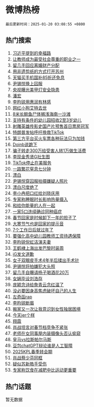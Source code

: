 # 微博热榜

`最后更新时间：2025-01-20 03:08:55 +0800`

## 热门搜索

1. [习近平提到的幸福路](https://m.weibo.cn/search?containerid=100103type%3D1%26t%3D10%26q%3D%23%E4%B9%A0%E8%BF%91%E5%B9%B3%E6%8F%90%E5%88%B0%E7%9A%84%E5%B9%B8%E7%A6%8F%E8%B7%AF%23&stream_entry_id=51&isnewpage=1&extparam=seat%3D1%26c_type%3D51%26pos%3D0%26stream_entry_id%3D51%26dgr%3D0%26filter_type%3Drealtimehot%26q%3D%2523%25E4%25B9%25A0%25E8%25BF%2591%25E5%25B9%25B3%25E6%258F%2590%25E5%2588%25B0%25E7%259A%2584%25E5%25B9%25B8%25E7%25A6%258F%25E8%25B7%25AF%2523%26cate%3D10103%26display_time%3D1737313734%26pre_seqid%3D17373137343670120055813)
1. [让教师成为最受社会尊重的职业之一](https://m.weibo.cn/search?containerid=100103type%3D1%26t%3D10%26q%3D%23%E8%AE%A9%E6%95%99%E5%B8%88%E6%88%90%E4%B8%BA%E6%9C%80%E5%8F%97%E7%A4%BE%E4%BC%9A%E5%B0%8A%E9%87%8D%E7%9A%84%E8%81%8C%E4%B8%9A%E4%B9%8B%E4%B8%80%23&stream_entry_id=31&isnewpage=1&extparam=seat%3D1%26realpos%3D1%26pos%3D0%26stream_entry_id%3D31%26dgr%3D0%26band_rank%3D1%26flag%3D0%26filter_type%3Drealtimehot%26c_type%3D31%26q%3D%2523%25E8%25AE%25A9%25E6%2595%2599%25E5%25B8%2588%25E6%2588%2590%25E4%25B8%25BA%25E6%259C%2580%25E5%258F%2597%25E7%25A4%25BE%25E4%25BC%259A%25E5%25B0%258A%25E9%2587%258D%25E7%259A%2584%25E8%2581%258C%25E4%25B8%259A%25E4%25B9%258B%25E4%25B8%2580%2523%26lcate%3D5001%26cate%3D5001%26display_time%3D1737313734%26pre_seqid%3D17373137343670120055813)
1. [留几手回应离婚财产分配](https://m.weibo.cn/search?containerid=100103type%3D1%26t%3D10%26q%3D%23%E7%95%99%E5%87%A0%E6%89%8B%E5%9B%9E%E5%BA%94%E7%A6%BB%E5%A9%9A%E8%B4%A2%E4%BA%A7%E5%88%86%E9%85%8D%23&stream_entry_id=31&isnewpage=1&extparam=seat%3D1%26realpos%3D2%26pos%3D1%26stream_entry_id%3D31%26dgr%3D0%26band_rank%3D2%26flag%3D0%26filter_type%3Drealtimehot%26c_type%3D31%26q%3D%2523%25E7%2595%2599%25E5%2587%25A0%25E6%2589%258B%25E5%259B%259E%25E5%25BA%2594%25E7%25A6%25BB%25E5%25A9%259A%25E8%25B4%25A2%25E4%25BA%25A7%25E5%2588%2586%25E9%2585%258D%2523%26lcate%3D5001%26cate%3D5001%26display_time%3D1737313734%26pre_seqid%3D17373137343670120055813)
1. [用非遗剪纸的方式打开苏州](https://m.weibo.cn/search?containerid=100103type%3D1%26t%3D10%26q%3D%23%E7%94%A8%E9%9D%9E%E9%81%97%E5%89%AA%E7%BA%B8%E7%9A%84%E6%96%B9%E5%BC%8F%E6%89%93%E5%BC%80%E8%8B%8F%E5%B7%9E%23&stream_entry_id=31&isnewpage=1&extparam=seat%3D1%26realpos%3D3%26pos%3D2%26stream_entry_id%3D31%26dgr%3D0%26band_rank%3D3%26flag%3D0%26filter_type%3Drealtimehot%26c_type%3D31%26q%3D%2523%25E7%2594%25A8%25E9%259D%259E%25E9%2581%2597%25E5%2589%25AA%25E7%25BA%25B8%25E7%259A%2584%25E6%2596%25B9%25E5%25BC%258F%25E6%2589%2593%25E5%25BC%2580%25E8%258B%258F%25E5%25B7%259E%2523%26lcate%3D5001%26cate%3D5001%26display_time%3D1737313734%26pre_seqid%3D17373137343670120055813)
1. [天猫买手机国补85折还免息](https://m.weibo.cn/search?containerid=100103type%3D1%26t%3D10%26q%3D%23%E5%A4%A9%E7%8C%AB%E4%B9%B0%E6%89%8B%E6%9C%BA%E5%9B%BD%E8%A1%A585%E6%8A%98%E8%BF%98%E5%85%8D%E6%81%AF%23&stream_entry_id=31&isnewpage=1&extparam=seat%3D1%26pos%3D3%26stream_entry_id%3D31%26dgr%3D0%26adid%3D273248%26band_rank%3D4%26topic_ad%3D1%26is_ad_pos%3D1%26filter_type%3Drealtimehot%26c_type%3D31%26q%3D%2523%25E5%25A4%25A9%25E7%258C%25AB%25E4%25B9%25B0%25E6%2589%258B%25E6%259C%25BA%25E5%259B%25BD%25E8%25A1%25A585%25E6%258A%2598%25E8%25BF%2598%25E5%2585%258D%25E6%2581%25AF%2523%26lcate%3D5001%26cate%3D5001%26display_time%3D1737313734%26pre_seqid%3D17373137343670120055813)
1. [尹锡悦换上囚服](https://m.weibo.cn/search?containerid=100103type%3D1%26t%3D10%26q%3D%23%E5%B0%B9%E9%94%A1%E6%82%A6%E6%8D%A2%E4%B8%8A%E5%9B%9A%E6%9C%8D%23&stream_entry_id=31&isnewpage=1&extparam=seat%3D1%26realpos%3D4%26pos%3D4%26stream_entry_id%3D31%26dgr%3D0%26band_rank%3D4%26flag%3D2%26filter_type%3Drealtimehot%26c_type%3D31%26q%3D%2523%25E5%25B0%25B9%25E9%2594%25A1%25E6%2582%25A6%25E6%258D%25A2%25E4%25B8%258A%25E5%259B%259A%25E6%259C%258D%2523%26lcate%3D5001%26cate%3D5001%26display_time%3D1737313734%26pre_seqid%3D17373137343670120055813)
1. [央视曝光美甲灯安全隐患](https://m.weibo.cn/search?containerid=100103type%3D1%26t%3D10%26q%3D%23%E5%A4%AE%E8%A7%86%E6%9B%9D%E5%85%89%E7%BE%8E%E7%94%B2%E7%81%AF%E5%AE%89%E5%85%A8%E9%9A%90%E6%82%A3%23&stream_entry_id=31&isnewpage=1&extparam=seat%3D1%26realpos%3D5%26pos%3D5%26stream_entry_id%3D31%26dgr%3D0%26band_rank%3D5%26flag%3D0%26filter_type%3Drealtimehot%26c_type%3D31%26q%3D%2523%25E5%25A4%25AE%25E8%25A7%2586%25E6%259B%259D%25E5%2585%2589%25E7%25BE%258E%25E7%2594%25B2%25E7%2581%25AF%25E5%25AE%2589%25E5%2585%25A8%25E9%259A%2590%25E6%2582%25A3%2523%26lcate%3D5001%26cate%3D5001%26display_time%3D1737313734%26pre_seqid%3D17373137343670120055813)
1. [潘宏](https://m.weibo.cn/search?containerid=100103type%3D1%26t%3D10%26q%3D%E6%BD%98%E5%AE%8F&stream_entry_id=31&isnewpage=1&extparam=seat%3D1%26realpos%3D6%26pos%3D6%26stream_entry_id%3D31%26dgr%3D0%26band_rank%3D6%26flag%3D2%26filter_type%3Drealtimehot%26c_type%3D31%26q%3D%25E6%25BD%2598%25E5%25AE%258F%26lcate%3D5001%26cate%3D5001%26display_time%3D1737313734%26pre_seqid%3D17373137343670120055813)
1. [李昀锐用惠润有林感](https://m.weibo.cn/search?containerid=100103type%3D1%26t%3D10%26q%3D%23%E6%9D%8E%E6%98%80%E9%94%90%E7%94%A8%E6%83%A0%E6%B6%A6%E6%9C%89%E6%9E%97%E6%84%9F%23&stream_entry_id=31&isnewpage=1&extparam=seat%3D1%26pos%3D7%26stream_entry_id%3D31%26dgr%3D0%26adid%3D273137%26band_rank%3D7%26topic_ad%3D1%26is_ad_pos%3D1%26filter_type%3Drealtimehot%26c_type%3D31%26q%3D%2523%25E6%259D%258E%25E6%2598%2580%25E9%2594%2590%25E7%2594%25A8%25E6%2583%25A0%25E6%25B6%25A6%25E6%259C%2589%25E6%259E%2597%25E6%2584%259F%2523%26lcate%3D5001%26cate%3D5001%26display_time%3D1737313734%26pre_seqid%3D17373137343670120055813)
1. [网红小狗艾特去世](https://m.weibo.cn/search?containerid=100103type%3D1%26t%3D10%26q%3D%23%E7%BD%91%E7%BA%A2%E5%B0%8F%E7%8B%97%E8%89%BE%E7%89%B9%E5%8E%BB%E4%B8%96%23&stream_entry_id=31&isnewpage=1&extparam=seat%3D1%26realpos%3D7%26pos%3D8%26stream_entry_id%3D31%26dgr%3D0%26band_rank%3D7%26flag%3D2%26filter_type%3Drealtimehot%26c_type%3D31%26q%3D%2523%25E7%25BD%2591%25E7%25BA%25A2%25E5%25B0%258F%25E7%258B%2597%25E8%2589%25BE%25E7%2589%25B9%25E5%258E%25BB%25E4%25B8%2596%2523%26lcate%3D5001%26cate%3D5001%26display_time%3D1737313734%26pre_seqid%3D17373137343670120055813)
1. [8米长鲸鱼尸体搁浅海南一沙滩](https://m.weibo.cn/search?containerid=100103type%3D1%26t%3D10%26q%3D%238%E7%B1%B3%E9%95%BF%E9%B2%B8%E9%B1%BC%E5%B0%B8%E4%BD%93%E6%90%81%E6%B5%85%E6%B5%B7%E5%8D%97%E4%B8%80%E6%B2%99%E6%BB%A9%23&stream_entry_id=31&isnewpage=1&extparam=seat%3D1%26realpos%3D8%26pos%3D9%26stream_entry_id%3D31%26dgr%3D0%26band_rank%3D8%26flag%3D1%26filter_type%3Drealtimehot%26c_type%3D31%26q%3D%25238%25E7%25B1%25B3%25E9%2595%25BF%25E9%25B2%25B8%25E9%25B1%25BC%25E5%25B0%25B8%25E4%25BD%2593%25E6%2590%2581%25E6%25B5%2585%25E6%25B5%25B7%25E5%258D%2597%25E4%25B8%2580%25E6%25B2%2599%25E6%25BB%25A9%2523%26lcate%3D5001%26cate%3D5001%26display_time%3D1737313734%26pre_seqid%3D17373137343670120055813)
1. [支持有条件的幼儿园招收2至3岁幼儿](https://m.weibo.cn/search?containerid=100103type%3D1%26t%3D10%26q%3D%23%E6%94%AF%E6%8C%81%E6%9C%89%E6%9D%A1%E4%BB%B6%E7%9A%84%E5%B9%BC%E5%84%BF%E5%9B%AD%E6%8B%9B%E6%94%B62%E8%87%B33%E5%B2%81%E5%B9%BC%E5%84%BF%23&stream_entry_id=31&isnewpage=1&extparam=seat%3D1%26realpos%3D9%26pos%3D10%26stream_entry_id%3D31%26dgr%3D0%26band_rank%3D9%26flag%3D0%26filter_type%3Drealtimehot%26c_type%3D31%26q%3D%2523%25E6%2594%25AF%25E6%258C%2581%25E6%259C%2589%25E6%259D%25A1%25E4%25BB%25B6%25E7%259A%2584%25E5%25B9%25BC%25E5%2584%25BF%25E5%259B%25AD%25E6%258B%259B%25E6%2594%25B62%25E8%2587%25B33%25E5%25B2%2581%25E5%25B9%25BC%25E5%2584%25BF%2523%26lcate%3D5001%26cate%3D5001%26display_time%3D1737313734%26pre_seqid%3D17373137343670120055813)
1. [射雕英雄传影史国产片预售首日票房冠军](https://m.weibo.cn/search?containerid=100103type%3D1%26t%3D10%26q%3D%23%E5%B0%84%E9%9B%95%E8%8B%B1%E9%9B%84%E4%BC%A0%E5%BD%B1%E5%8F%B2%E5%9B%BD%E4%BA%A7%E7%89%87%E9%A2%84%E5%94%AE%E9%A6%96%E6%97%A5%E7%A5%A8%E6%88%BF%E5%86%A0%E5%86%9B%23&stream_entry_id=31&isnewpage=1&extparam=seat%3D1%26realpos%3D10%26pos%3D11%26stream_entry_id%3D31%26dgr%3D0%26band_rank%3D10%26flag%3D0%26filter_type%3Drealtimehot%26c_type%3D31%26q%3D%2523%25E5%25B0%2584%25E9%259B%2595%25E8%258B%25B1%25E9%259B%2584%25E4%25BC%25A0%25E5%25BD%25B1%25E5%258F%25B2%25E5%259B%25BD%25E4%25BA%25A7%25E7%2589%2587%25E9%25A2%2584%25E5%2594%25AE%25E9%25A6%2596%25E6%2597%25A5%25E7%25A5%25A8%25E6%2588%25BF%25E5%2586%25A0%25E5%2586%259B%2523%26lcate%3D5001%26cate%3D5001%26display_time%3D1737313734%26pre_seqid%3D17373137343670120055813)
1. [特朗普发帖呼吁挽救TikTok](https://m.weibo.cn/search?containerid=100103type%3D1%26t%3D10%26q%3D%23%E7%89%B9%E6%9C%97%E6%99%AE%E5%8F%91%E5%B8%96%E5%91%BC%E5%90%81%E6%8C%BD%E6%95%91TikTok%23&stream_entry_id=31&isnewpage=1&extparam=seat%3D1%26realpos%3D11%26pos%3D12%26stream_entry_id%3D31%26dgr%3D0%26band_rank%3D11%26flag%3D2%26filter_type%3Drealtimehot%26c_type%3D31%26q%3D%2523%25E7%2589%25B9%25E6%259C%2597%25E6%2599%25AE%25E5%258F%2591%25E5%25B8%2596%25E5%2591%25BC%25E5%2590%2581%25E6%258C%25BD%25E6%2595%2591TikTok%2523%26lcate%3D5001%26cate%3D5001%26display_time%3D1737313734%26pre_seqid%3D17373137343670120055813)
1. [第三方平台买火车票各种玩法只为加钱](https://m.weibo.cn/search?containerid=100103type%3D1%26t%3D10%26q%3D%23%E7%AC%AC%E4%B8%89%E6%96%B9%E5%B9%B3%E5%8F%B0%E4%B9%B0%E7%81%AB%E8%BD%A6%E7%A5%A8%E5%90%84%E7%A7%8D%E7%8E%A9%E6%B3%95%E5%8F%AA%E4%B8%BA%E5%8A%A0%E9%92%B1%23&stream_entry_id=31&isnewpage=1&extparam=seat%3D1%26realpos%3D12%26pos%3D13%26stream_entry_id%3D31%26dgr%3D0%26band_rank%3D12%26flag%3D0%26filter_type%3Drealtimehot%26c_type%3D31%26q%3D%2523%25E7%25AC%25AC%25E4%25B8%2589%25E6%2596%25B9%25E5%25B9%25B3%25E5%258F%25B0%25E4%25B9%25B0%25E7%2581%25AB%25E8%25BD%25A6%25E7%25A5%25A8%25E5%2590%2584%25E7%25A7%258D%25E7%258E%25A9%25E6%25B3%2595%25E5%258F%25AA%25E4%25B8%25BA%25E5%258A%25A0%25E9%2592%25B1%2523%26lcate%3D5001%26cate%3D5001%26display_time%3D1737313734%26pre_seqid%3D17373137343670120055813)
1. [Doinb说跪下](https://m.weibo.cn/search?containerid=100103type%3D1%26t%3D10%26q%3D%23Doinb%E8%AF%B4%E8%B7%AA%E4%B8%8B%23&stream_entry_id=31&isnewpage=1&extparam=seat%3D1%26realpos%3D13%26pos%3D14%26stream_entry_id%3D31%26dgr%3D0%26band_rank%3D13%26flag%3D0%26filter_type%3Drealtimehot%26c_type%3D31%26q%3D%2523Doinb%25E8%25AF%25B4%25E8%25B7%25AA%25E4%25B8%258B%2523%26lcate%3D5001%26cate%3D5001%26display_time%3D1737313734%26pre_seqid%3D17373137343670120055813)
1. [骗子转走300万给受害人转1万做生活费](https://m.weibo.cn/search?containerid=100103type%3D1%26t%3D10%26q%3D%23%E9%AA%97%E5%AD%90%E8%BD%AC%E8%B5%B0300%E4%B8%87%E7%BB%99%E5%8F%97%E5%AE%B3%E4%BA%BA%E8%BD%AC1%E4%B8%87%E5%81%9A%E7%94%9F%E6%B4%BB%E8%B4%B9%23&stream_entry_id=31&isnewpage=1&extparam=seat%3D1%26realpos%3D14%26pos%3D15%26stream_entry_id%3D31%26dgr%3D0%26band_rank%3D14%26flag%3D0%26filter_type%3Drealtimehot%26c_type%3D31%26q%3D%2523%25E9%25AA%2597%25E5%25AD%2590%25E8%25BD%25AC%25E8%25B5%25B0300%25E4%25B8%2587%25E7%25BB%2599%25E5%258F%2597%25E5%25AE%25B3%25E4%25BA%25BA%25E8%25BD%25AC1%25E4%25B8%2587%25E5%2581%259A%25E7%2594%259F%25E6%25B4%25BB%25E8%25B4%25B9%2523%26lcate%3D5001%26cate%3D5001%26display_time%3D1737313734%26pre_seqid%3D17373137343670120055813)
1. [李现金秀贤G社生图](https://m.weibo.cn/search?containerid=100103type%3D1%26t%3D10%26q%3D%23%E6%9D%8E%E7%8E%B0%E9%87%91%E7%A7%80%E8%B4%A4G%E7%A4%BE%E7%94%9F%E5%9B%BE%23&stream_entry_id=31&isnewpage=1&extparam=seat%3D1%26realpos%3D15%26pos%3D16%26stream_entry_id%3D31%26dgr%3D0%26band_rank%3D15%26flag%3D2%26filter_type%3Drealtimehot%26c_type%3D31%26q%3D%2523%25E6%259D%258E%25E7%258E%25B0%25E9%2587%2591%25E7%25A7%2580%25E8%25B4%25A4G%25E7%25A4%25BE%25E7%2594%259F%25E5%259B%25BE%2523%26lcate%3D5001%26cate%3D5001%26display_time%3D1737313734%26pre_seqid%3D17373137343670120055813)
1. [TikTok停止在美服务](https://m.weibo.cn/search?containerid=100103type%3D1%26t%3D10%26q%3D%23TikTok%E5%81%9C%E6%AD%A2%E5%9C%A8%E7%BE%8E%E6%9C%8D%E5%8A%A1%23&stream_entry_id=31&isnewpage=1&extparam=seat%3D1%26realpos%3D16%26pos%3D17%26stream_entry_id%3D31%26dgr%3D0%26band_rank%3D16%26flag%3D0%26filter_type%3Drealtimehot%26c_type%3D31%26q%3D%2523TikTok%25E5%2581%259C%25E6%25AD%25A2%25E5%259C%25A8%25E7%25BE%258E%25E6%259C%258D%25E5%258A%25A1%2523%26lcate%3D5001%26cate%3D5001%26display_time%3D1737313734%26pre_seqid%3D17373137343670120055813)
1. [一路繁花窒息七分钟](https://m.weibo.cn/search?containerid=100103type%3D1%26t%3D10%26q%3D%E4%B8%80%E8%B7%AF%E7%B9%81%E8%8A%B1%E7%AA%92%E6%81%AF%E4%B8%83%E5%88%86%E9%92%9F&stream_entry_id=31&isnewpage=1&extparam=seat%3D1%26realpos%3D17%26pos%3D18%26stream_entry_id%3D31%26dgr%3D0%26band_rank%3D17%26flag%3D0%26filter_type%3Drealtimehot%26c_type%3D31%26q%3D%25E4%25B8%2580%25E8%25B7%25AF%25E7%25B9%2581%25E8%258A%25B1%25E7%25AA%2592%25E6%2581%25AF%25E4%25B8%2583%25E5%2588%2586%25E9%2592%259F%26lcate%3D5001%26cate%3D5001%26display_time%3D1737313734%26pre_seqid%3D17373137343670120055813)
1. [漂白](https://m.weibo.cn/search?containerid=100103type%3D1%26t%3D10%26q%3D%E6%BC%82%E7%99%BD&stream_entry_id=31&isnewpage=1&extparam=seat%3D1%26realpos%3D18%26pos%3D19%26stream_entry_id%3D31%26dgr%3D0%26band_rank%3D18%26flag%3D0%26filter_type%3Drealtimehot%26c_type%3D31%26q%3D%25E6%25BC%2582%25E7%2599%25BD%26lcate%3D5001%26cate%3D5001%26display_time%3D1737313734%26pre_seqid%3D17373137343670120055813)
1. [尹锡悦穿囚服拍摄嫌疑人照片](https://m.weibo.cn/search?containerid=100103type%3D1%26t%3D10%26q%3D%23%E5%B0%B9%E9%94%A1%E6%82%A6%E7%A9%BF%E5%9B%9A%E6%9C%8D%E6%8B%8D%E6%91%84%E5%AB%8C%E7%96%91%E4%BA%BA%E7%85%A7%E7%89%87%23&stream_entry_id=31&isnewpage=1&extparam=seat%3D1%26realpos%3D19%26pos%3D20%26stream_entry_id%3D31%26dgr%3D0%26band_rank%3D19%26flag%3D0%26filter_type%3Drealtimehot%26c_type%3D31%26q%3D%2523%25E5%25B0%25B9%25E9%2594%25A1%25E6%2582%25A6%25E7%25A9%25BF%25E5%259B%259A%25E6%259C%258D%25E6%258B%258D%25E6%2591%2584%25E5%25AB%258C%25E7%2596%2591%25E4%25BA%25BA%25E7%2585%25A7%25E7%2589%2587%2523%26lcate%3D5001%26cate%3D5001%26display_time%3D1737313734%26pre_seqid%3D17373137343670120055813)
1. [漂白尺度绝了](https://m.weibo.cn/search?containerid=100103type%3D1%26t%3D10%26q%3D%E6%BC%82%E7%99%BD%E5%B0%BA%E5%BA%A6%E7%BB%9D%E4%BA%86&stream_entry_id=31&isnewpage=1&extparam=seat%3D1%26realpos%3D20%26pos%3D21%26stream_entry_id%3D31%26dgr%3D0%26band_rank%3D20%26flag%3D0%26filter_type%3Drealtimehot%26c_type%3D31%26q%3D%25E6%25BC%2582%25E7%2599%25BD%25E5%25B0%25BA%25E5%25BA%25A6%25E7%25BB%259D%25E4%25BA%2586%26lcate%3D5001%26cate%3D5001%26display_time%3D1737313734%26pre_seqid%3D17373137343670120055813)
1. [李小冉把口红给刘晓庆用](https://m.weibo.cn/search?containerid=100103type%3D1%26t%3D10%26q%3D%E6%9D%8E%E5%B0%8F%E5%86%89%E6%8A%8A%E5%8F%A3%E7%BA%A2%E7%BB%99%E5%88%98%E6%99%93%E5%BA%86%E7%94%A8&stream_entry_id=31&isnewpage=1&extparam=seat%3D1%26realpos%3D21%26pos%3D22%26stream_entry_id%3D31%26dgr%3D0%26band_rank%3D21%26flag%3D2%26filter_type%3Drealtimehot%26c_type%3D31%26q%3D%25E6%259D%258E%25E5%25B0%258F%25E5%2586%2589%25E6%258A%258A%25E5%258F%25A3%25E7%25BA%25A2%25E7%25BB%2599%25E5%2588%2598%25E6%2599%2593%25E5%25BA%2586%25E7%2594%25A8%26lcate%3D5001%26cate%3D5001%26display_time%3D1737313734%26pre_seqid%3D17373137343670120055813)
1. [专家称睡眠时长影响热量摄入](https://m.weibo.cn/search?containerid=100103type%3D1%26t%3D10%26q%3D%23%E4%B8%93%E5%AE%B6%E7%A7%B0%E7%9D%A1%E7%9C%A0%E6%97%B6%E9%95%BF%E5%BD%B1%E5%93%8D%E7%83%AD%E9%87%8F%E6%91%84%E5%85%A5%23&stream_entry_id=31&isnewpage=1&extparam=seat%3D1%26realpos%3D22%26pos%3D23%26stream_entry_id%3D31%26dgr%3D0%26band_rank%3D22%26flag%3D0%26filter_type%3Drealtimehot%26c_type%3D31%26q%3D%2523%25E4%25B8%2593%25E5%25AE%25B6%25E7%25A7%25B0%25E7%259D%25A1%25E7%259C%25A0%25E6%2597%25B6%25E9%2595%25BF%25E5%25BD%25B1%25E5%2593%258D%25E7%2583%25AD%25E9%2587%258F%25E6%2591%2584%25E5%2585%25A5%2523%26lcate%3D5001%26cate%3D5001%26display_time%3D1737313734%26pre_seqid%3D17373137343670120055813)
1. [和给你能量的人在一起](https://m.weibo.cn/search?containerid=100103type%3D1%26t%3D10%26q%3D%23%E5%92%8C%E7%BB%99%E4%BD%A0%E8%83%BD%E9%87%8F%E7%9A%84%E4%BA%BA%E5%9C%A8%E4%B8%80%E8%B5%B7%23&stream_entry_id=31&isnewpage=1&extparam=seat%3D1%26realpos%3D23%26pos%3D24%26stream_entry_id%3D31%26dgr%3D0%26band_rank%3D23%26flag%3D0%26filter_type%3Drealtimehot%26c_type%3D31%26q%3D%2523%25E5%2592%258C%25E7%25BB%2599%25E4%25BD%25A0%25E8%2583%25BD%25E9%2587%258F%25E7%259A%2584%25E4%25BA%25BA%25E5%259C%25A8%25E4%25B8%2580%25E8%25B5%25B7%2523%26lcate%3D5001%26cate%3D5001%26display_time%3D1737313734%26pre_seqid%3D17373137343670120055813)
1. [一家5口连续确诊同种癌症](https://m.weibo.cn/search?containerid=100103type%3D1%26t%3D10%26q%3D%23%E4%B8%80%E5%AE%B65%E5%8F%A3%E8%BF%9E%E7%BB%AD%E7%A1%AE%E8%AF%8A%E5%90%8C%E7%A7%8D%E7%99%8C%E7%97%87%23&stream_entry_id=31&isnewpage=1&extparam=seat%3D1%26realpos%3D24%26pos%3D25%26stream_entry_id%3D31%26dgr%3D0%26band_rank%3D24%26flag%3D0%26filter_type%3Drealtimehot%26c_type%3D31%26q%3D%2523%25E4%25B8%2580%25E5%25AE%25B65%25E5%258F%25A3%25E8%25BF%259E%25E7%25BB%25AD%25E7%25A1%25AE%25E8%25AF%258A%25E5%2590%258C%25E7%25A7%258D%25E7%2599%258C%25E7%2597%2587%2523%26lcate%3D5001%26cate%3D5001%26display_time%3D1737313734%26pre_seqid%3D17373137343670120055813)
1. [春节回家是时候卸下一年的担子了](https://m.weibo.cn/search?containerid=100103type%3D1%26t%3D10%26q%3D%23%E6%98%A5%E8%8A%82%E5%9B%9E%E5%AE%B6%E6%98%AF%E6%97%B6%E5%80%99%E5%8D%B8%E4%B8%8B%E4%B8%80%E5%B9%B4%E7%9A%84%E6%8B%85%E5%AD%90%E4%BA%86%23&stream_entry_id=31&isnewpage=1&extparam=seat%3D1%26realpos%3D25%26pos%3D26%26stream_entry_id%3D31%26dgr%3D0%26band_rank%3D25%26flag%3D0%26filter_type%3Drealtimehot%26c_type%3D31%26q%3D%2523%25E6%2598%25A5%25E8%258A%2582%25E5%259B%259E%25E5%25AE%25B6%25E6%2598%25AF%25E6%2597%25B6%25E5%2580%2599%25E5%258D%25B8%25E4%25B8%258B%25E4%25B8%2580%25E5%25B9%25B4%25E7%259A%2584%25E6%258B%2585%25E5%25AD%2590%25E4%25BA%2586%2523%26lcate%3D5001%26cate%3D5001%26display_time%3D1737313734%26pre_seqid%3D17373137343670120055813)
1. [大寒节气也是回家的提示音](https://m.weibo.cn/search?containerid=100103type%3D1%26t%3D10%26q%3D%23%E5%A4%A7%E5%AF%92%E8%8A%82%E6%B0%94%E4%B9%9F%E6%98%AF%E5%9B%9E%E5%AE%B6%E7%9A%84%E6%8F%90%E7%A4%BA%E9%9F%B3%23&stream_entry_id=31&isnewpage=1&extparam=seat%3D1%26realpos%3D26%26pos%3D27%26stream_entry_id%3D31%26dgr%3D0%26band_rank%3D26%26flag%3D1%26filter_type%3Drealtimehot%26c_type%3D31%26q%3D%2523%25E5%25A4%25A7%25E5%25AF%2592%25E8%258A%2582%25E6%25B0%2594%25E4%25B9%259F%25E6%2598%25AF%25E5%259B%259E%25E5%25AE%25B6%25E7%259A%2584%25E6%258F%2590%25E7%25A4%25BA%25E9%259F%25B3%2523%26lcate%3D5001%26cate%3D5001%26display_time%3D1737313734%26pre_seqid%3D17373137343670120055813)
1. [7个工作日后就过年了](https://m.weibo.cn/search?containerid=100103type%3D1%26t%3D10%26q%3D%237%E4%B8%AA%E5%B7%A5%E4%BD%9C%E6%97%A5%E5%90%8E%E5%B0%B1%E8%BF%87%E5%B9%B4%E4%BA%86%23&stream_entry_id=31&isnewpage=1&extparam=seat%3D1%26realpos%3D27%26pos%3D28%26stream_entry_id%3D31%26dgr%3D0%26band_rank%3D27%26flag%3D0%26filter_type%3Drealtimehot%26c_type%3D31%26q%3D%25237%25E4%25B8%25AA%25E5%25B7%25A5%25E4%25BD%259C%25E6%2597%25A5%25E5%2590%258E%25E5%25B0%25B1%25E8%25BF%2587%25E5%25B9%25B4%25E4%25BA%2586%2523%26lcate%3D5001%26cate%3D5001%26display_time%3D1737313734%26pre_seqid%3D17373137343670120055813)
1. [要强化高中幼儿园教师工资待遇保障](https://m.weibo.cn/search?containerid=100103type%3D1%26t%3D10%26q%3D%23%E8%A6%81%E5%BC%BA%E5%8C%96%E9%AB%98%E4%B8%AD%E5%B9%BC%E5%84%BF%E5%9B%AD%E6%95%99%E5%B8%88%E5%B7%A5%E8%B5%84%E5%BE%85%E9%81%87%E4%BF%9D%E9%9A%9C%23&stream_entry_id=31&isnewpage=1&extparam=seat%3D1%26realpos%3D28%26pos%3D29%26stream_entry_id%3D31%26dgr%3D0%26band_rank%3D28%26flag%3D0%26filter_type%3Drealtimehot%26c_type%3D31%26q%3D%2523%25E8%25A6%2581%25E5%25BC%25BA%25E5%258C%2596%25E9%25AB%2598%25E4%25B8%25AD%25E5%25B9%25BC%25E5%2584%25BF%25E5%259B%25AD%25E6%2595%2599%25E5%25B8%2588%25E5%25B7%25A5%25E8%25B5%2584%25E5%25BE%2585%25E9%2581%2587%25E4%25BF%259D%25E9%259A%259C%2523%26lcate%3D5001%26cate%3D5001%26display_time%3D1737313734%26pre_seqid%3D17373137343670120055813)
1. [李昀锐倪虹洁演夫妻](https://m.weibo.cn/search?containerid=100103type%3D1%26t%3D10%26q%3D%23%E6%9D%8E%E6%98%80%E9%94%90%E5%80%AA%E8%99%B9%E6%B4%81%E6%BC%94%E5%A4%AB%E5%A6%BB%23&stream_entry_id=31&isnewpage=1&extparam=seat%3D1%26realpos%3D29%26pos%3D30%26stream_entry_id%3D31%26dgr%3D0%26band_rank%3D29%26flag%3D0%26filter_type%3Drealtimehot%26c_type%3D31%26q%3D%2523%25E6%259D%258E%25E6%2598%2580%25E9%2594%2590%25E5%2580%25AA%25E8%2599%25B9%25E6%25B4%2581%25E6%25BC%2594%25E5%25A4%25AB%25E5%25A6%25BB%2523%26lcate%3D5001%26cate%3D5001%26display_time%3D1737313734%26pre_seqid%3D17373137343670120055813)
1. [王鹤棣上海出发巴黎时装周](https://m.weibo.cn/search?containerid=100103type%3D1%26t%3D10%26q%3D%23%E7%8E%8B%E9%B9%A4%E6%A3%A3%E4%B8%8A%E6%B5%B7%E5%87%BA%E5%8F%91%E5%B7%B4%E9%BB%8E%E6%97%B6%E8%A3%85%E5%91%A8%23&stream_entry_id=31&isnewpage=1&extparam=seat%3D1%26realpos%3D30%26pos%3D31%26stream_entry_id%3D31%26dgr%3D0%26band_rank%3D30%26flag%3D0%26filter_type%3Drealtimehot%26c_type%3D31%26q%3D%2523%25E7%258E%258B%25E9%25B9%25A4%25E6%25A3%25A3%25E4%25B8%258A%25E6%25B5%25B7%25E5%2587%25BA%25E5%258F%2591%25E5%25B7%25B4%25E9%25BB%258E%25E6%2597%25B6%25E8%25A3%2585%25E5%2591%25A8%2523%26lcate%3D5001%26cate%3D5001%26display_time%3D1737313734%26pre_seqid%3D17373137343670120055813)
1. [iG发文道歉](https://m.weibo.cn/search?containerid=100103type%3D1%26t%3D10%26q%3DiG%E5%8F%91%E6%96%87%E9%81%93%E6%AD%89&stream_entry_id=31&isnewpage=1&extparam=seat%3D1%26realpos%3D31%26pos%3D32%26stream_entry_id%3D31%26dgr%3D0%26band_rank%3D31%26flag%3D0%26filter_type%3Drealtimehot%26c_type%3D31%26q%3DiG%25E5%258F%2591%25E6%2596%2587%25E9%2581%2593%25E6%25AD%2589%26lcate%3D5001%26cate%3D5001%26display_time%3D1737313734%26pre_seqid%3D17373137343670120055813)
1. [女子双眼皮手术4年半后揉出手术针](https://m.weibo.cn/search?containerid=100103type%3D1%26t%3D10%26q%3D%23%E5%A5%B3%E5%AD%90%E5%8F%8C%E7%9C%BC%E7%9A%AE%E6%89%8B%E6%9C%AF4%E5%B9%B4%E5%8D%8A%E5%90%8E%E6%8F%89%E5%87%BA%E6%89%8B%E6%9C%AF%E9%92%88%23&stream_entry_id=31&isnewpage=1&extparam=seat%3D1%26realpos%3D32%26pos%3D33%26stream_entry_id%3D31%26dgr%3D0%26band_rank%3D32%26flag%3D0%26filter_type%3Drealtimehot%26c_type%3D31%26q%3D%2523%25E5%25A5%25B3%25E5%25AD%2590%25E5%258F%258C%25E7%259C%25BC%25E7%259A%25AE%25E6%2589%258B%25E6%259C%25AF4%25E5%25B9%25B4%25E5%258D%258A%25E5%2590%258E%25E6%258F%2589%25E5%2587%25BA%25E6%2589%258B%25E6%259C%25AF%25E9%2592%2588%2523%26lcate%3D5001%26cate%3D5001%26display_time%3D1737313734%26pre_seqid%3D17373137343670120055813)
1. [尹锡悦将拍嫌犯大头照](https://m.weibo.cn/search?containerid=100103type%3D1%26t%3D10%26q%3D%23%E5%B0%B9%E9%94%A1%E6%82%A6%E5%B0%86%E6%8B%8D%E5%AB%8C%E7%8A%AF%E5%A4%A7%E5%A4%B4%E7%85%A7%23&stream_entry_id=31&isnewpage=1&extparam=seat%3D1%26realpos%3D33%26pos%3D34%26stream_entry_id%3D31%26dgr%3D0%26band_rank%3D33%26flag%3D1%26filter_type%3Drealtimehot%26c_type%3D31%26q%3D%2523%25E5%25B0%25B9%25E9%2594%25A1%25E6%2582%25A6%25E5%25B0%2586%25E6%258B%258D%25E5%25AB%258C%25E7%258A%25AF%25E5%25A4%25A7%25E5%25A4%25B4%25E7%2585%25A7%2523%26lcate%3D5001%26cate%3D5001%26display_time%3D1737313734%26pre_seqid%3D17373137343670120055813)
1. [留几手自曝请杨子喝酒花20万](https://m.weibo.cn/search?containerid=100103type%3D1%26t%3D10%26q%3D%23%E7%95%99%E5%87%A0%E6%89%8B%E8%87%AA%E6%9B%9D%E8%AF%B7%E6%9D%A8%E5%AD%90%E5%96%9D%E9%85%92%E8%8A%B120%E4%B8%87%23&stream_entry_id=31&isnewpage=1&extparam=seat%3D1%26realpos%3D34%26pos%3D35%26stream_entry_id%3D31%26dgr%3D0%26band_rank%3D34%26flag%3D0%26filter_type%3Drealtimehot%26c_type%3D31%26q%3D%2523%25E7%2595%2599%25E5%2587%25A0%25E6%2589%258B%25E8%2587%25AA%25E6%259B%259D%25E8%25AF%25B7%25E6%259D%25A8%25E5%25AD%2590%25E5%2596%259D%25E9%2585%2592%25E8%258A%25B120%25E4%25B8%2587%2523%26lcate%3D5001%26cate%3D5001%26display_time%3D1737313734%26pre_seqid%3D17373137343670120055813)
1. [女娲毕设刘浩存](https://m.weibo.cn/search?containerid=100103type%3D1%26t%3D10%26q%3D%E5%A5%B3%E5%A8%B2%E6%AF%95%E8%AE%BE%E5%88%98%E6%B5%A9%E5%AD%98&stream_entry_id=31&isnewpage=1&extparam=seat%3D1%26realpos%3D35%26pos%3D36%26stream_entry_id%3D31%26dgr%3D0%26band_rank%3D35%26flag%3D0%26filter_type%3Drealtimehot%26c_type%3D31%26q%3D%25E5%25A5%25B3%25E5%25A8%25B2%25E6%25AF%2595%25E8%25AE%25BE%25E5%2588%2598%25E6%25B5%25A9%25E5%25AD%2598%26lcate%3D5001%26cate%3D5001%26display_time%3D1737313734%26pre_seqid%3D17373137343670120055813)
1. [庞颖念诗给詹青云念红温了](https://m.weibo.cn/search?containerid=100103type%3D1%26t%3D10%26q%3D%E5%BA%9E%E9%A2%96%E5%BF%B5%E8%AF%97%E7%BB%99%E8%A9%B9%E9%9D%92%E4%BA%91%E5%BF%B5%E7%BA%A2%E6%B8%A9%E4%BA%86&stream_entry_id=31&isnewpage=1&extparam=seat%3D1%26realpos%3D36%26pos%3D37%26stream_entry_id%3D31%26dgr%3D0%26band_rank%3D36%26flag%3D0%26filter_type%3Drealtimehot%26c_type%3D31%26q%3D%25E5%25BA%259E%25E9%25A2%2596%25E5%25BF%25B5%25E8%25AF%2597%25E7%25BB%2599%25E8%25A9%25B9%25E9%259D%2592%25E4%25BA%2591%25E5%25BF%25B5%25E7%25BA%25A2%25E6%25B8%25A9%25E4%25BA%2586%26lcate%3D5001%26cate%3D5001%26display_time%3D1737313734%26pre_seqid%3D17373137343670120055813)
1. [没必要因身高焦虑破坏自己的人生](https://m.weibo.cn/search?containerid=100103type%3D1%26t%3D10%26q%3D%23%E6%B2%A1%E5%BF%85%E8%A6%81%E5%9B%A0%E8%BA%AB%E9%AB%98%E7%84%A6%E8%99%91%E7%A0%B4%E5%9D%8F%E8%87%AA%E5%B7%B1%E7%9A%84%E4%BA%BA%E7%94%9F%23&stream_entry_id=31&isnewpage=1&extparam=seat%3D1%26realpos%3D37%26pos%3D38%26stream_entry_id%3D31%26dgr%3D0%26band_rank%3D37%26flag%3D1%26filter_type%3Drealtimehot%26c_type%3D31%26q%3D%2523%25E6%25B2%25A1%25E5%25BF%2585%25E8%25A6%2581%25E5%259B%25A0%25E8%25BA%25AB%25E9%25AB%2598%25E7%2584%25A6%25E8%2599%2591%25E7%25A0%25B4%25E5%259D%258F%25E8%2587%25AA%25E5%25B7%25B1%25E7%259A%2584%25E4%25BA%25BA%25E7%2594%259F%2523%26lcate%3D5001%26cate%3D5001%26display_time%3D1737313734%26pre_seqid%3D17373137343670120055813)
1. [左奇函rap](https://m.weibo.cn/search?containerid=100103type%3D1%26t%3D10%26q%3D%23%E5%B7%A6%E5%A5%87%E5%87%BDrap%23&stream_entry_id=31&isnewpage=1&extparam=seat%3D1%26realpos%3D38%26pos%3D39%26stream_entry_id%3D31%26dgr%3D0%26band_rank%3D38%26flag%3D1%26filter_type%3Drealtimehot%26c_type%3D31%26q%3D%2523%25E5%25B7%25A6%25E5%25A5%2587%25E5%2587%25BDrap%2523%26lcate%3D5001%26cate%3D5001%26display_time%3D1737313734%26pre_seqid%3D17373137343670120055813)
1. [李昀锐断眉](https://m.weibo.cn/search?containerid=100103type%3D1%26t%3D10%26q%3D%23%E6%9D%8E%E6%98%80%E9%94%90%E6%96%AD%E7%9C%89%23&stream_entry_id=31&isnewpage=1&extparam=seat%3D1%26realpos%3D39%26pos%3D40%26stream_entry_id%3D31%26dgr%3D0%26band_rank%3D39%26flag%3D0%26filter_type%3Drealtimehot%26c_type%3D31%26q%3D%2523%25E6%259D%258E%25E6%2598%2580%25E9%2594%2590%25E6%2596%25AD%25E7%259C%2589%2523%26lcate%3D5001%26cate%3D5001%26display_time%3D1737313734%26pre_seqid%3D17373137343670120055813)
1. [搬家又一次让我意识到女性独居困境](https://m.weibo.cn/search?containerid=100103type%3D1%26t%3D10%26q%3D%23%E6%90%AC%E5%AE%B6%E5%8F%88%E4%B8%80%E6%AC%A1%E8%AE%A9%E6%88%91%E6%84%8F%E8%AF%86%E5%88%B0%E5%A5%B3%E6%80%A7%E7%8B%AC%E5%B1%85%E5%9B%B0%E5%A2%83%23&stream_entry_id=31&isnewpage=1&extparam=seat%3D1%26realpos%3D40%26pos%3D41%26stream_entry_id%3D31%26dgr%3D0%26band_rank%3D40%26flag%3D0%26filter_type%3Drealtimehot%26c_type%3D31%26q%3D%2523%25E6%2590%25AC%25E5%25AE%25B6%25E5%258F%2588%25E4%25B8%2580%25E6%25AC%25A1%25E8%25AE%25A9%25E6%2588%2591%25E6%2584%258F%25E8%25AF%2586%25E5%2588%25B0%25E5%25A5%25B3%25E6%2580%25A7%25E7%258B%25AC%25E5%25B1%2585%25E5%259B%25B0%25E5%25A2%2583%2523%26lcate%3D5001%26cate%3D5001%26display_time%3D1737313734%26pre_seqid%3D17373137343670120055813)
1. [今天jer个样](https://m.weibo.cn/search?containerid=100103type%3D1%26t%3D10%26q%3D%23%E4%BB%8A%E5%A4%A9jer%E4%B8%AA%E6%A0%B7%23&stream_entry_id=31&isnewpage=1&extparam=seat%3D1%26realpos%3D41%26pos%3D42%26stream_entry_id%3D31%26dgr%3D0%26band_rank%3D41%26flag%3D1%26filter_type%3Drealtimehot%26c_type%3D31%26q%3D%2523%25E4%25BB%258A%25E5%25A4%25A9jer%25E4%25B8%25AA%25E6%25A0%25B7%2523%26lcate%3D5001%26cate%3D5001%26display_time%3D1737313734%26pre_seqid%3D17373137343670120055813)
1. [翔霖](https://m.weibo.cn/search?containerid=100103type%3D1%26t%3D10%26q%3D%E7%BF%94%E9%9C%96&stream_entry_id=31&isnewpage=1&extparam=seat%3D1%26realpos%3D42%26pos%3D43%26stream_entry_id%3D31%26dgr%3D0%26band_rank%3D42%26flag%3D0%26filter_type%3Drealtimehot%26c_type%3D31%26q%3D%25E7%25BF%2594%25E9%259C%2596%26lcate%3D5001%26cate%3D5001%26display_time%3D1737313734%26pre_seqid%3D17373137343670120055813)
1. [肖战坦言对春节档竞争不紧张](https://m.weibo.cn/search?containerid=100103type%3D1%26t%3D10%26q%3D%23%E8%82%96%E6%88%98%E5%9D%A6%E8%A8%80%E5%AF%B9%E6%98%A5%E8%8A%82%E6%A1%A3%E7%AB%9E%E4%BA%89%E4%B8%8D%E7%B4%A7%E5%BC%A0%23&stream_entry_id=31&isnewpage=1&extparam=seat%3D1%26realpos%3D43%26pos%3D44%26stream_entry_id%3D31%26dgr%3D0%26band_rank%3D43%26flag%3D0%26filter_type%3Drealtimehot%26c_type%3D31%26q%3D%2523%25E8%2582%2596%25E6%2588%2598%25E5%259D%25A6%25E8%25A8%2580%25E5%25AF%25B9%25E6%2598%25A5%25E8%258A%2582%25E6%25A1%25A3%25E7%25AB%259E%25E4%25BA%2589%25E4%25B8%258D%25E7%25B4%25A7%25E5%25BC%25A0%2523%26lcate%3D5001%26cate%3D5001%26display_time%3D1737313734%26pre_seqid%3D17373137343670120055813)
1. [老师在女同事屋内装摄像头否认偷窥](https://m.weibo.cn/search?containerid=100103type%3D1%26t%3D10%26q%3D%23%E8%80%81%E5%B8%88%E5%9C%A8%E5%A5%B3%E5%90%8C%E4%BA%8B%E5%B1%8B%E5%86%85%E8%A3%85%E6%91%84%E5%83%8F%E5%A4%B4%E5%90%A6%E8%AE%A4%E5%81%B7%E7%AA%A5%23&stream_entry_id=31&isnewpage=1&extparam=seat%3D1%26realpos%3D44%26pos%3D45%26stream_entry_id%3D31%26dgr%3D0%26band_rank%3D44%26flag%3D0%26filter_type%3Drealtimehot%26c_type%3D31%26q%3D%2523%25E8%2580%2581%25E5%25B8%2588%25E5%259C%25A8%25E5%25A5%25B3%25E5%2590%258C%25E4%25BA%258B%25E5%25B1%258B%25E5%2586%2585%25E8%25A3%2585%25E6%2591%2584%25E5%2583%258F%25E5%25A4%25B4%25E5%2590%25A6%25E8%25AE%25A4%25E5%2581%25B7%25E7%25AA%25A5%2523%26lcate%3D5001%26cate%3D5001%26display_time%3D1737313734%26pre_seqid%3D17373137343670120055813)
1. [皇马vs拉斯帕尔马斯](https://m.weibo.cn/search?containerid=100103type%3D1%26t%3D10%26q%3D%23%E7%9A%87%E9%A9%ACvs%E6%8B%89%E6%96%AF%E5%B8%95%E5%B0%94%E9%A9%AC%E6%96%AF%23&stream_entry_id=31&isnewpage=1&extparam=seat%3D1%26realpos%3D45%26pos%3D46%26stream_entry_id%3D31%26dgr%3D0%26band_rank%3D45%26flag%3D0%26filter_type%3Drealtimehot%26c_type%3D31%26q%3D%2523%25E7%259A%2587%25E9%25A9%25ACvs%25E6%258B%2589%25E6%2596%25AF%25E5%25B8%2595%25E5%25B0%2594%25E9%25A9%25AC%25E6%2596%25AF%2523%26lcate%3D5001%26cate%3D5001%26display_time%3D1737313734%26pre_seqid%3D17373137343670120055813)
1. [豆包chatGPT辩论谁是人工智障](https://m.weibo.cn/search?containerid=100103type%3D1%26t%3D10%26q%3D%E8%B1%86%E5%8C%85chatGPT%E8%BE%A9%E8%AE%BA%E8%B0%81%E6%98%AF%E4%BA%BA%E5%B7%A5%E6%99%BA%E9%9A%9C&stream_entry_id=31&isnewpage=1&extparam=seat%3D1%26realpos%3D46%26pos%3D47%26stream_entry_id%3D31%26dgr%3D0%26band_rank%3D46%26flag%3D0%26filter_type%3Drealtimehot%26c_type%3D31%26q%3D%25E8%25B1%2586%25E5%258C%2585chatGPT%25E8%25BE%25A9%25E8%25AE%25BA%25E8%25B0%2581%25E6%2598%25AF%25E4%25BA%25BA%25E5%25B7%25A5%25E6%2599%25BA%25E9%259A%259C%26lcate%3D5001%26cate%3D5001%26display_time%3D1737313734%26pre_seqid%3D17373137343670120055813)
1. [2025KPL春季转会期](https://m.weibo.cn/search?containerid=100103type%3D1%26t%3D10%26q%3D%232025KPL%E6%98%A5%E5%AD%A3%E8%BD%AC%E4%BC%9A%E6%9C%9F%23&stream_entry_id=31&isnewpage=1&extparam=seat%3D1%26realpos%3D47%26pos%3D48%26stream_entry_id%3D31%26dgr%3D0%26band_rank%3D47%26flag%3D0%26filter_type%3Drealtimehot%26c_type%3D31%26q%3D%25232025KPL%25E6%2598%25A5%25E5%25AD%25A3%25E8%25BD%25AC%25E4%25BC%259A%25E6%259C%259F%2523%26lcate%3D5001%26cate%3D5001%26display_time%3D1737313734%26pre_seqid%3D17373137343670120055813)
1. [肖战蔡少芬同框](https://m.weibo.cn/search?containerid=100103type%3D1%26t%3D10%26q%3D%23%E8%82%96%E6%88%98%E8%94%A1%E5%B0%91%E8%8A%AC%E5%90%8C%E6%A1%86%23&stream_entry_id=31&isnewpage=1&extparam=seat%3D1%26realpos%3D48%26pos%3D49%26stream_entry_id%3D31%26dgr%3D0%26band_rank%3D48%26flag%3D0%26filter_type%3Drealtimehot%26c_type%3D31%26q%3D%2523%25E8%2582%2596%25E6%2588%2598%25E8%2594%25A1%25E5%25B0%2591%25E8%258A%25AC%25E5%2590%258C%25E6%25A1%2586%2523%26lcate%3D5001%26cate%3D5001%26display_time%3D1737313734%26pre_seqid%3D17373137343670120055813)
1. [疑似苏新皓手受伤](https://m.weibo.cn/search?containerid=100103type%3D1%26t%3D10%26q%3D%23%E7%96%91%E4%BC%BC%E8%8B%8F%E6%96%B0%E7%9A%93%E6%89%8B%E5%8F%97%E4%BC%A4%23&stream_entry_id=31&isnewpage=1&extparam=seat%3D1%26realpos%3D49%26pos%3D50%26stream_entry_id%3D31%26dgr%3D0%26band_rank%3D49%26flag%3D0%26filter_type%3Drealtimehot%26c_type%3D31%26q%3D%2523%25E7%2596%2591%25E4%25BC%25BC%25E8%258B%258F%25E6%2596%25B0%25E7%259A%2593%25E6%2589%258B%25E5%258F%2597%25E4%25BC%25A4%2523%26lcate%3D5001%26cate%3D5001%26display_time%3D1737313734%26pre_seqid%3D17373137343670120055813)
1. [专家称饮食在减肥中比运动更重要](https://m.weibo.cn/search?containerid=100103type%3D1%26t%3D10%26q%3D%23%E4%B8%93%E5%AE%B6%E7%A7%B0%E9%A5%AE%E9%A3%9F%E5%9C%A8%E5%87%8F%E8%82%A5%E4%B8%AD%E6%AF%94%E8%BF%90%E5%8A%A8%E6%9B%B4%E9%87%8D%E8%A6%81%23&stream_entry_id=31&isnewpage=1&extparam=seat%3D1%26realpos%3D50%26pos%3D51%26stream_entry_id%3D31%26dgr%3D0%26band_rank%3D50%26flag%3D1%26filter_type%3Drealtimehot%26c_type%3D31%26q%3D%2523%25E4%25B8%2593%25E5%25AE%25B6%25E7%25A7%25B0%25E9%25A5%25AE%25E9%25A3%259F%25E5%259C%25A8%25E5%2587%258F%25E8%2582%25A5%25E4%25B8%25AD%25E6%25AF%2594%25E8%25BF%2590%25E5%258A%25A8%25E6%259B%25B4%25E9%2587%258D%25E8%25A6%2581%2523%26lcate%3D5001%26cate%3D5001%26display_time%3D1737313734%26pre_seqid%3D17373137343670120055813)

## 热门话题

暂无数据
